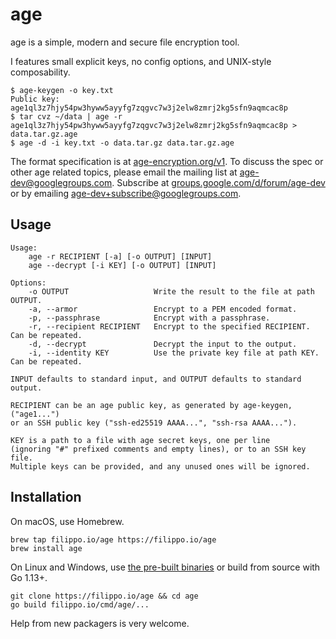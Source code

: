 # age

age is a simple, modern and secure file encryption tool.

I features small explicit keys, no config options, and UNIX-style composability.

```
$ age-keygen -o key.txt
Public key: age1ql3z7hjy54pw3hyww5ayyfg7zqgvc7w3j2elw8zmrj2kg5sfn9aqmcac8p
$ tar cvz ~/data | age -r age1ql3z7hjy54pw3hyww5ayyfg7zqgvc7w3j2elw8zmrj2kg5sfn9aqmcac8p > data.tar.gz.age
$ age -d -i key.txt -o data.tar.gz data.tar.gz.age
```

The format specification is at [age-encryption.org/v1](https://age-encryption.org/v1). To discuss the spec or other age related topics, please email the mailing list at age-dev@googlegroups.com. Subscribe at [groups.google.com/d/forum/age-dev](https://groups.google.com/d/forum/age-dev) or by emailing age-dev+subscribe@googlegroups.com.

## Usage

```
Usage:
    age -r RECIPIENT [-a] [-o OUTPUT] [INPUT]
    age --decrypt [-i KEY] [-o OUTPUT] [INPUT]

Options:
    -o OUTPUT                   Write the result to the file at path OUTPUT.
    -a, --armor                 Encrypt to a PEM encoded format.
    -p, --passphrase            Encrypt with a passphrase.
    -r, --recipient RECIPIENT   Encrypt to the specified RECIPIENT. Can be repeated.
    -d, --decrypt               Decrypt the input to the output.
    -i, --identity KEY          Use the private key file at path KEY. Can be repeated.

INPUT defaults to standard input, and OUTPUT defaults to standard output.

RECIPIENT can be an age public key, as generated by age-keygen, ("age1...")
or an SSH public key ("ssh-ed25519 AAAA...", "ssh-rsa AAAA...").

KEY is a path to a file with age secret keys, one per line
(ignoring "#" prefixed comments and empty lines), or to an SSH key file.
Multiple keys can be provided, and any unused ones will be ignored.
```

## Installation

On macOS, use Homebrew.

```
brew tap filippo.io/age https://filippo.io/age
brew install age
```

On Linux and Windows, use [the pre-built binaries](https://github.com/FiloSottile/age/releases) or build from source with Go 1.13+.

```
git clone https://filippo.io/age && cd age
go build filippo.io/cmd/age/...
```

Help from new packagers is very welcome.
